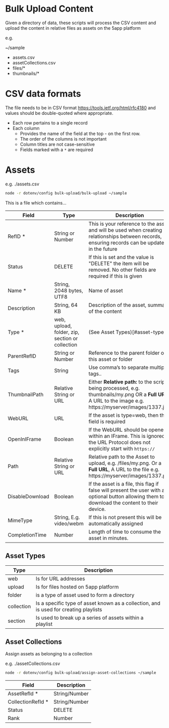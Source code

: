 # Bulk Upload Content

Given a directory of data, these scripts will process the CSV content and upload the content in relative files as assets on the 5app platform

e.g. 

~/sample
  - assets.csv
  - assetCollections.csv
  - files/*
  - thumbnails/*


# CSV data formats

The file needs to be in CSV format https://tools.ietf.org/html/rfc4180 and values should be double-quoted where appropriate.

- Each row pertains to a single record
- Each column 
	- Provides the name of the field at the top - on the first row.
	- The order of the columns is not important
	- Column titles are not case-sensitive
	- Fields marked with a `*` are required

# Assets

e.g. ./assets.csv


```bash
node -r dotenv/config bulk-upload/bulk-upload ~/sample
```


This is a file which contains...

| Field        | Type          | Description
|--------------|---------------|---------------
| RefID *      | String or Number | This is your reference to the asset and will be used when creating relationships between records, ensuring records can be updated in the future
| Status       | DELETE | If this is set and the value is "DELETE" the item will be removed. No other fields are required if this is given
| Name *       | String, 2048 bytes, UTF8  | Name of asset
| Description  | String, 64 KB | Description of the asset, summary of the content
| Type *       | web, upload, folder, zip, section or collection  | (See Asset Types)[#asset-types]
| ParentRefID  | String or Number | Reference to the parent folder of this asset or folder
| Tags         | String | Use comma’s to separate multiple tags..
| ThumbnailPath | Relative String or URL | Either **Relative path:** to the script being processed, e.g. thumbnails/my.png OR a **Full URL:** A URL to the image e.g. https://myserver/images/1337.jpg
| WebURL       | URL            | If the asset is type=web, then this field is required
| OpenInIFrame | Boolean        | If the WebURL should be opened within an IFrame. This is ignored if the URL Protocol does not explicitly start with `https://`
| Path         | Relative String or URL | Relative path to the Asset to upload, e.g. /files/my.png. Or a **Full URL**, A URL to the file e.g. https://myserver/images/1337.pdf
| DisableDownload | Boolean     | If the asset is a file, this flag if false will present the user with an optional button allowing them to download the content to their device.
| MimeType     | String, E.g. video/webm | If this is not present this will be automatically assigned
| CompletionTime | Number | Length of time to consume the asset in minutes.


## Asset Types

| Type | Description
|------|---------------------
| web  | Is for URL addresses
| upload | Is for files hosted on 5app platform
| folder | is a type of asset used to form a directory
| collection | Is a specific type of asset known as a collection, and is used for creating playlists
| section | Is used to break up a series of assets within a playlist



## Asset Collections

Assign assets as belonging to a collection

e.g. ./assetCollections.csv

```bash
node -r dotenv/config bulk-upload/assign-asset-collections ~/sample
```

| Field | Description
|-------|-------------
| AssetRefId * | String/Number | Reference ID matching an asset in asset.csv
| CollectionRefId * | String/Number | Reference ID matching a asset in asset.csv of type=collection
| Status | DELETE | If =DELETE removes the association
| Rank | Number | A relative rank position to other assets in the same collection. Low values will appear first.
